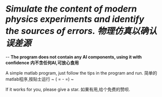# ***Simulate the content of modern physics experiments and identify the sources of errors.*** ***物理仿真以确认误差源***
--
**The program does not contain any AI components, using it with confidence**
**内不含任何AI,可放心食用**
  
A simple matlab program, just follow the tips in the program and run.
简单的matlab程序,按贴士运行
~ ( = - =) ~  



If it works for you, please give a star.
如果有用,给个免费的赞呗.
